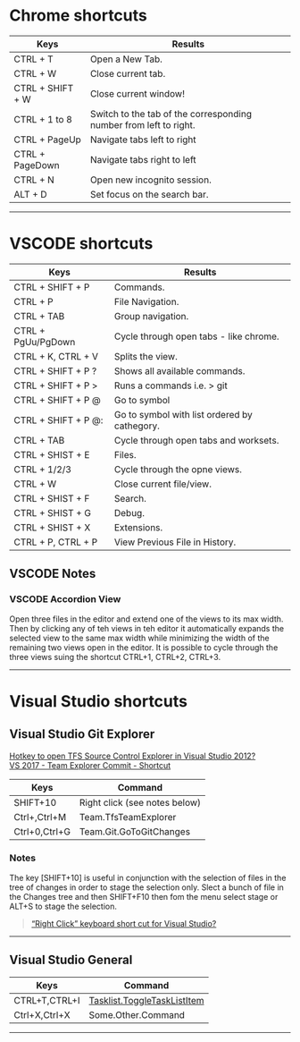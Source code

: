 # Chrome shortcuts

| Keys			    | Results			                                                    |
| -------------     | ----------------------------------------------------------------------|
| CTRL + T		    | Open a New Tab.                                                       |
| CTRL + W		    | Close current tab.                                                    |
| CTRL + SHIFT + W  | Close current window!                                                 |
| CTRL + 1 to 8	    | Switch to the tab of the corresponding number from left to right.     |
| CTRL + PageUp     | Navigate tabs left to right                                           |
| CTRL + PageDown   | Navigate tabs right to left                                           |
| CTRL + N          | Open new incognito session.                                           |
| ALT + D           | Set focus on the search bar.                                          |
                
***

# VSCODE shortcuts

| Keys			        | Results			                                                    |
| -------------         | ----------------------------------------------------------------------|
| CTRL + SHIFT + P	    | Commands.                                                             |
| CTRL + P      	    | File Navigation.                                                      |
| CTRL + TAB    	    | Group navigation.                                                     |
| CTRL + PgUu/PgDown    | Cycle through open tabs - like chrome.                                |
| CTRL + K, CTRL + V    | Splits the view.                                                      |
| CTRL + SHIFT + P ?	| Shows all available commands.                                         |
| CTRL + SHIFT + P >	| Runs a commands i.e. > git                                            |
| CTRL + SHIFT + P @	| Go to symbol                                                          |
| CTRL + SHIFT + P @:	| Go to symbol with list ordered by cathegory.                          |
| CTRL + TAB	        | Cycle through open tabs and worksets.                                 |
| CTRL + SHIST + E	    | Files.                                                                |
| CTRL + 1/2/3  	    | Cycle through the opne views.                                         |
| CTRL + W          	| Close current file/view.                                              |
| CTRL + SHIST + F	    | Search.                                                               |
| CTRL + SHIST + G	    | Debug.                                                                |
| CTRL + SHIST + X	    | Extensions.                                                           |
| CTRL + P, CTRL + P	| View Previous File in History.                                        |

## VSCODE Notes

### VSCODE Accordion View
Open three files in the editor and extend one of the views to its max width. Then by clicking any of teh views in teh editor it automatically expands the selected view to the same max width while minimizing the width of the remaining two views open in the editor. It is possible to cycle through the three views suing the shortcut CTRL+1, CTRL+2, CTRL+3.

***

# Visual Studio shortcuts

## Visual Studio Git Explorer

[Hotkey to open TFS Source Control Explorer in Visual Studio 2012?](https://stackoverflow.com/questions/21131024/hotkey-to-open-tfs-source-control-explorer-in-visual-studio-2012)  
[VS 2017 - Team Explorer Commit - Shortcut](https://stackoverflow.com/questions/42706193/vs-2017-team-explorer-commit-shortcut)

| Keys			    | Command			                                                    |
| -------------     | ----------------------------------------------------------------------|
| SHIFT+10       	| Right click (see notes below)                                         |
| Ctrl+\,Ctrl+M 	| Team.TfsTeamExplorer                                                  |
| Ctrl+0,Ctrl+G	    | Team.Git.GoToGitChanges                                               |

### Notes

The key [SHIFT+10] is useful in conjunction with the selection of files in the tree of changes 
in order to stage the selection only. Slect a bunch of file in the Changes tree and then SHIFT+F10 then fom the menu select stage or ALT+S to stage the selection.

>[“Right Click” keyboard short cut for Visual Studio?](https://stackoverflow.com/questions/559251/right-click-keyboard-short-cut-for-visual-studio)

***

## Visual Studio General

| Keys			    | Command			                                                    |
| -------------     | ----------------------------------------------------------------------|
| CTRL+T,CTRL+I     | [Tasklist.ToggleTaskListItem](https://stackoverflow.com/questions/15120139/strange-arrow-in-visual-studio-gutter-window) |
| Ctrl+X,Ctrl+X	    | Some.Other.Command                                                    |


***
